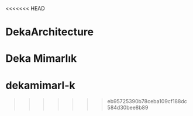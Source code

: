 <<<<<<< HEAD
# DekaArchitecture
Deka Mimarlık
=======
# dekamimarl-k
>>>>>>> eb95725390b78ceba109cf188dc584d30bee8b89
